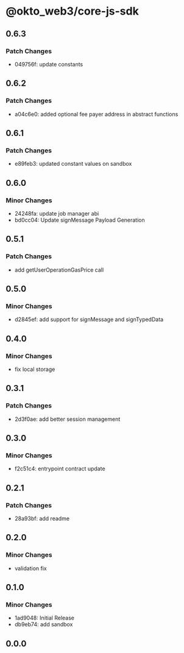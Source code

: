 # @okto_web3/core-js-sdk

## 0.6.3

### Patch Changes

- 049756f: update constants

## 0.6.2

### Patch Changes

- a04c6e0: added optional fee payer address in abstract functions

## 0.6.1

### Patch Changes

- e89feb3: updated constant values on sandbox

## 0.6.0

### Minor Changes

- 24248fa: update job manager abi
- bd0cc04: Update signMessage Payload Generation

## 0.5.1

### Patch Changes

- add getUserOperationGasPrice call

## 0.5.0

### Minor Changes

- d2845ef: add support for signMessage and signTypedData

## 0.4.0

### Minor Changes

- fix local storage

## 0.3.1

### Patch Changes

- 2d3f0ae: add better session management

## 0.3.0

### Minor Changes

- f2c51c4: entrypoint contract update

## 0.2.1

### Patch Changes

- 28a93bf: add readme

## 0.2.0

### Minor Changes

- validation fix

## 0.1.0

### Minor Changes

- 1ad9048: Initial Release
- db9eb74: add sandbox

## 0.0.0
